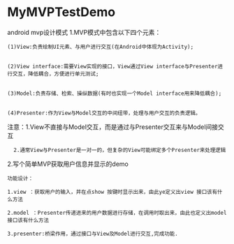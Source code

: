 # MyMVPTestDemo
android mvp设计模式
1.MVP模式中包含以下四个元素：

    (1)View:负责绘制UI元素、与用户进行交互(在Android中体现为Activity);


    (2)View interface:需要View实现的接口，View通过View interface与Presenter进行交互，降低耦合，方便进行单元测试;


    (3)Model:负责存储、检索、操纵数据(有时也实现一个Model interface用来降低耦合);


    (4)Presenter:作为View与Model交互的中间纽带，处理与用户交互的负责逻辑。

注意：1.View不直接与Model交互，而是通过与Presenter交互来与Model间接交互

      2.通常View与Presenter是一对一的，但复杂的View可能绑定多个Presenter来处理逻辑

2.写个简单MVP获取用户信息并显示的demo

    功能设计：

    1.view ：获取用户的输入，并在点show 按键时显示出来，由此ye定义出view 接口该有什么方法

    2.model ：Presenter传递进来的用户数据进行存储，在调用时取出来，由此也定义出model 接口该有什么方法

    3.presenter:桥梁作用，通过接口与View及Model进行交互,完成功能.


